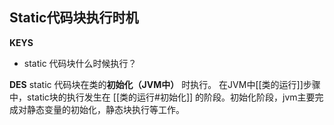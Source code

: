 ## Static代码块执行时机
**KEYS**
- static 代码块什么时候执行？

**DES**
static 代码块在类的**初始化（JVM中）** 时执行。
在JVM中[[类的运行]]步骤中，static块的执行发生在 [[类的运行#初始化]] 的阶段。初始化阶段，jvm主要完成对静态变量的初始化，静态块执行等工作。



